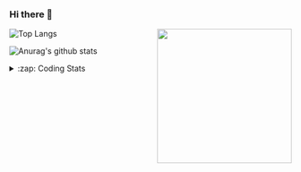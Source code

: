 ### Hi there 👋

<!--
**tao8687/tao8687** is a ✨ _special_ ✨ repository because its `README.md` (this file) appears on your GitHub profile.

Here are some ideas to get you started:

- 🔭 I’m currently working on ...
- 🌱 I’m currently learning ...
- 👯 I’m looking to collaborate on ...
- 🤔 I’m looking for help with ...
- 💬 Ask me about ...
- 📫 How to reach me: ...
- 😄 Pronouns: ...
- ⚡ Fun fact: ...
-->

<img align='right' src="https://media.giphy.com/media/M9gbBd9nbDrOTu1Mqx/giphy.gif" width="240">

  
![Top Langs](https://github-readme-stats.vercel.app/api/top-langs/?username=tao8687&layout=compact&title_color=23238E&text_color=A67D3D)

![Anurag's github stats](https://github-readme-stats.vercel.app/api?username=tao8687&show_icons=true&&text_color=A67D3D&title_color=23238E&show_icons=false&count_private=true&hide=stars)

<details>
  <summary>:zap: Coding Stats</summary>
  <br>
    
<!--START_SECTION:waka-->

```text
From: 08 May 2023 - To: 15 May 2023

C            22 hrs 53 mins  ███████████████░░░░░░░░░░   60.03 %
Text         10 hrs 5 mins   ██████▓░░░░░░░░░░░░░░░░░░   26.46 %
Python       3 hrs 57 mins   ██▓░░░░░░░░░░░░░░░░░░░░░░   10.39 %
Makefile     36 mins         ▒░░░░░░░░░░░░░░░░░░░░░░░░   01.58 %
C++          22 mins         ▒░░░░░░░░░░░░░░░░░░░░░░░░   00.97 %
```

<!--END_SECTION:waka-->
</details>
